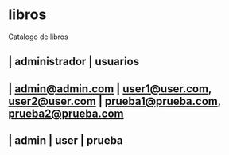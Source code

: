 # libros
Catalogo de libros

| administrador           | usuarios
--------------------------------------------------------------------------------------------------------
| admin@admin.com         | user1@user.com, user2@user.com      | prueba1@prueba.com, prueba2@prueba.com
--------------------------------------------------------------------------------------------------------
| admin                   | user                                | prueba
--------------------------------------------------------------------------------------------------------
